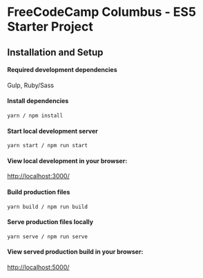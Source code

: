

# FreeCodeCamp Columbus - ES5 Starter Project

## Installation and Setup

#### Required development dependencies

  Gulp, Ruby/Sass

#### Install dependencies

    yarn / npm install

#### Start local development server

    yarn start / npm run start

#### View local development in your browser:

[http://localhost:3000/](http://localhost:3000/)

#### Build production files

    yarn build / npm run build

#### Serve production files locally

    yarn serve / npm run serve

#### View served production build in your browser:

[http://localhost:5000/](http://localhost:5000/)
